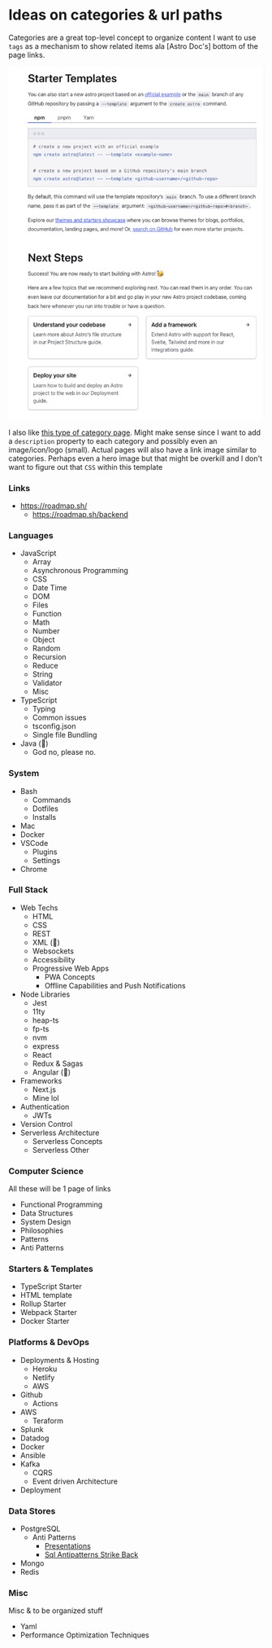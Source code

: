 # Ideas on categories & url paths
Categories are a great top-level concept to organize content I want to use `tags` as a mechanism to show related items ala [Astro Doc's] bottom of the page links.

![](./related-example.png)

I also like [this type of category page](https://docs.astro.build/en/getting-started/). Might make sense since I want to add a `description` property to each category and possibly even an image/icon/logo (small). Actual pages will also have a link image similar to categories. Perhaps even a hero image but that might be overkill and I don't want to figure out that `CSS` within this template

### Links
- https://roadmap.sh/
  - https://roadmap.sh/backend

### Languages
- JavaScript
  - Array
  - Asynchronous Programming
  - CSS
  - Date Time
  - DOM
  - Files
  - Function
  - Math
  - Number
  - Object
  - Random
  - Recursion
  - Reduce
  - String
  - Validator
  - Misc
- TypeScript
  - Typing
  - Common issues
  - tsconfig.json
  - Single file Bundling
- Java (🤮)
  - God no, please no.

### System
- Bash
  - Commands
  - Dotfiles
  - Installs
- Mac
- Docker
- VSCode
  - Plugins
  - Settings
- Chrome

### Full Stack
- Web Techs
  - HTML
  - CSS
  - REST
  - XML (🤮)
  - Websockets
  - Accessibility
  - Progressive Web Apps
    - PWA Concepts
    - Offline Capabilities and Push Notifications
- Node Libraries
  - Jest
  - 11ty
  - heap-ts
  - fp-ts
  - nvm
  - express
  - React
  - Redux & Sagas
  - Angular (🤮)
- Frameworks
  - Next.js
  - Mine lol
- Authentication
  - JWTs
- Version Control
- Serverless Architecture
  - Serverless Concepts
  - Serverless Other

### Computer Science
All these will be 1 page of links

- Functional Programming
- Data Structures
- System Design
- Philosophies
- Patterns
- Anti Patterns

### Starters & Templates
- TypeScript Starter
- HTML template
- Rollup Starter
- Webpack Starter
- Docker Starter

### Platforms & DevOps
- Deployments & Hosting
  - Heroku
  - Netlify
  - AWS
- Github
  - Actions
- AWS
  - Teraform
- Splunk
- Datadog
- Docker 
- Ansible
- Kafka
  - CQRS
  - Event driven Architecture
- Deployment

### Data Stores
- PostgreSQL
  - Anti Patterns
    - [Presentations](https://www.slideshare.net/billkarwin)
    - [Sql Antipatterns Strike Back](https://www.slideshare.net/billkarwin/sql-antipatterns-strike-back)
- Mongo
- Redis

### Misc
Misc & to be organized stuff

- Yaml
- Performance Optimization Techniques

